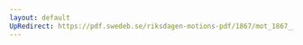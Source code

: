 ```yaml
---
layout: default
UpRedirect: https://pdf.swedeb.se/riksdagen-motions-pdf/1867/mot_1867__fk__00026/mot_1867__fk__00026_004.pdf
---
```

